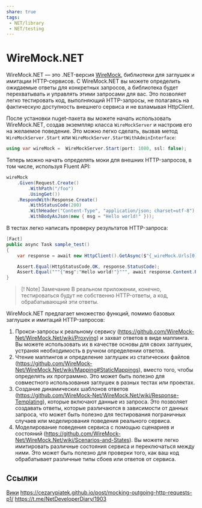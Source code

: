 ```yaml
---
share: true
tags:
 - NET/library
 - NET/testing
---
```

# WireMock.NET
WireMock.NET — это .NET-версия [WireMock](https://wiremock.org/), библиотеки для заглушек и имитации HTTP-сервисов. С WireMock.NET вы можете определить ожидаемые ответы для конкретных запросов, а библиотека будет перехватывать и управлять этими запросами для вас. Это позволяет легко тестировать код, выполняющий HTTP-запросы, не полагаясь на фактическую доступность внешнего сервиса и не взламывая HttpClient.

После установки nuget-пакета вы можете начать использовать WireMock.NET, создав экземпляр класса `WireMockServer` и настроив его на желаемое поведение. Это можно легко сделать, вызвав метод `WireMockServer.Start` или `WireMockServer.StartWithAdminInterface`:
```csharp
using var wireMock =  WireMockServer.Start(port: 1080, ssl: false);
```
Теперь можно начать определять моки для внешних HTTP-запросов, в том числе, используя Fluent API:
```csharp
wireMock
	.Given(Request.Create()
		.WithPath("/foo")
		.UsingGet())
	.RespondWith(Response.Create()
		.WithStatusCode(200)
		.WithHeader("Content-Type", "application/json; charset=utf-8")
	    .WithBodyAsJson(new { msg = "Hello world!" }));
```
В тестах легко написать проверку результатов HTTP-запроса:
```csharp
[Fact]
public async Task sample_test()
{
	var response = await new HttpClient().GetAsync($"{_wireMock.Urls[0]}/foo");

	Assert.Equal(HttpStatusCode.OK, response.StatusCode);
	Assert.Equal("""{"msg":"Hello world!"}""", await response.Content.ReadAsStringAsync());
}
```
> [! Note] Замечание
> В реальном приложении, конечно, тестироваться будут не собственно HTTP-ответы, а код, обрабатывающий эти ответы.

WireMock.NET предлагает множество функций, помимо базовых заглушек и имитаций HTTP-запросов:
1. Прокси-запросы к реальному сервису (https://github.com/WireMock-Net/WireMock.Net/wiki/Proxying) и захват ответов в виде маппинга. Вы можете использовать их в качестве основы для своих заглушек, устраняя необходимость в ручном определении ответов.
2. Чтение маппингов и определение заглушек из статических файлов (https://github.com/WireMock-Net/WireMock.Net/wiki/Mapping#StaticMappings), вместо того, чтобы определять их программно. Это может быть полезно для совместного использования заглушек в разных тестах или проектах.
3. Создание динамических шаблонов ответов (https://github.com/WireMock-Net/WireMock.Net/wiki/Response-Templating), которые включают данные из запроса. Это позволяет создавать ответы, которые различаются в зависимости от данных запроса, что может быть полезно для тестирования пограничных случаев или моделирования поведения реального сервиса.
4. Моделирование поведения сервиса с помощью сценариев и состояний (https://github.com/WireMock-Net/WireMock.Net/wiki/Scenarios-and-States). Вы можете легко имитировать различные состояния сервиса и переключаться между ними. Это может быть полезно для проверки того, как ваш код обрабатывает различные типы сбоев или ответов от сервиса.

## Ссылки
[Вики](https://github.com/WireMock-Net/WireMock.Net/wiki)
https://cezarypiatek.github.io/post/mocking-outgoing-http-requests-p1/
https://t.me/NetDeveloperDiary/1903